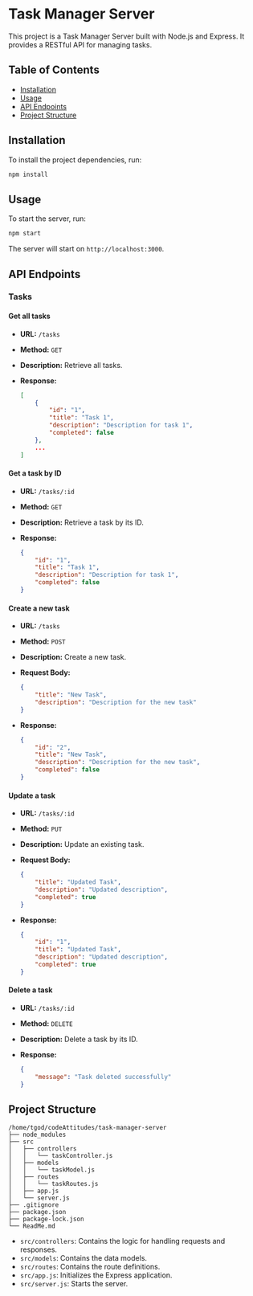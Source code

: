 # Task Manager Server

This project is a Task Manager Server built with Node.js and Express. It provides a RESTful API for managing tasks.

## Table of Contents

- [Installation](#installation)
- [Usage](#usage)
- [API Endpoints](#api-endpoints)
- [Project Structure](#project-structure)

## Installation

To install the project dependencies, run:

```bash
npm install
```

## Usage

To start the server, run:

```bash
npm start
```

The server will start on `http://localhost:3000`.

## API Endpoints

### Tasks

#### Get all tasks

- **URL:** `/tasks`
- **Method:** `GET`
- **Description:** Retrieve all tasks.
- **Response:**

    ```json
    [
        {
            "id": "1",
            "title": "Task 1",
            "description": "Description for task 1",
            "completed": false
        },
        ...
    ]
    ```

#### Get a task by ID

- **URL:** `/tasks/:id`
- **Method:** `GET`
- **Description:** Retrieve a task by its ID.
- **Response:**

    ```json
    {
        "id": "1",
        "title": "Task 1",
        "description": "Description for task 1",
        "completed": false
    }
    ```

#### Create a new task

- **URL:** `/tasks`
- **Method:** `POST`
- **Description:** Create a new task.
- **Request Body:**

    ```json
    {
        "title": "New Task",
        "description": "Description for the new task"
    }
    ```

- **Response:**

    ```json
    {
        "id": "2",
        "title": "New Task",
        "description": "Description for the new task",
        "completed": false
    }
    ```

#### Update a task

- **URL:** `/tasks/:id`
- **Method:** `PUT`
- **Description:** Update an existing task.
- **Request Body:**

    ```json
    {
        "title": "Updated Task",
        "description": "Updated description",
        "completed": true
    }
    ```

- **Response:**

    ```json
    {
        "id": "1",
        "title": "Updated Task",
        "description": "Updated description",
        "completed": true
    }
    ```

#### Delete a task

- **URL:** `/tasks/:id`
- **Method:** `DELETE`
- **Description:** Delete a task by its ID.
- **Response:**

    ```json
    {
        "message": "Task deleted successfully"
    }
    ```

## Project Structure

```
/home/tgod/codeAttitudes/task-manager-server
├── node_modules
├── src
│   ├── controllers
│   │   └── taskController.js
│   ├── models
│   │   └── taskModel.js
│   ├── routes
│   │   └── taskRoutes.js
│   ├── app.js
│   └── server.js
├── .gitignore
├── package.json
├── package-lock.json
└── ReadMe.md
```

- `src/controllers`: Contains the logic for handling requests and responses.
- `src/models`: Contains the data models.
- `src/routes`: Contains the route definitions.
- `src/app.js`: Initializes the Express application.
- `src/server.js`: Starts the server.
